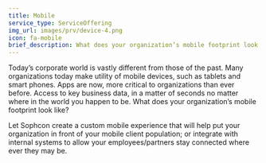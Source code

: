 ```yaml
---
title: Mobile
service_type: ServiceOffering
img_url: images/prv/device-4.png
icon: fa-mobile
brief_description: What does your organization’s mobile footprint look like? Let Sophcon create a custom mobile experience that will help put your organization in front of your mobile client population; or integrate with internal systems to allow your employees/partners stay connected where ever they may be.
---
```


Today’s corporate world is vastly different from those of the past. Many organizations today make utility of mobile devices, such as tablets and smart phones.​ Apps are now, more critical to organizations than ever before. Access to key business data, in a matter of seconds no matter where in the world you happen to be.​ What does your organization’s mobile footprint look like?

Let Sophcon create a custom mobile experience that will help put your organization in front of your mobile client population; or integrate with internal systems to allow your employees/partners stay connected where ever they may be.
